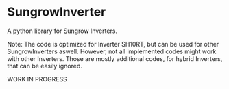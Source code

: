 # SungrowInverter
A python library for Sungrow Inverters.

Note: The code is optimized for Inverter SH10RT, but can be used for other SungrowInverters aswell. However, not all implemented codes might work with other Inverters. Those are mostly additional codes,  for hybrid Inverters, that can be easily ignored.



WORK IN PROGRESS
